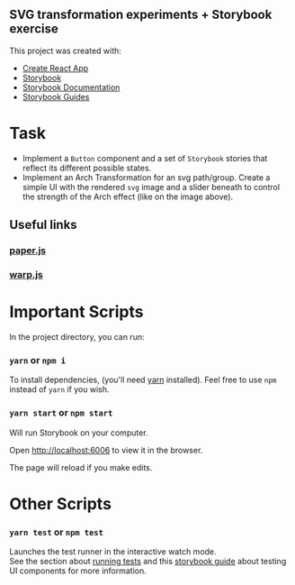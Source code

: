 ## SVG transformation experiments + Storybook exercise

This project was created with:

- [Create React App](https://github.com/facebook/create-react-app)
- [Storybook](https://storybook.js.org/)
- [Storybook Documentation](https://storybook.js.org/docs/basics/introduction/)
- [Storybook Guides](https://www.learnstorybook.com/)

# Task

- Implement a `Button` component and a set of `Storybook` stories that reflect its different possible states.
- Implement an Arch Transformation for an svg path/group. Create a simple UI with the rendered `svg` image and a slider beneath to control the strength of the Arch effect (like on the image above).

## Useful links

### [paper.js](http://paperjs.org)

### [warp.js](https://github.com/benjamminf/warpjs)

# Important Scripts

In the project directory, you can run:

### `yarn` or `npm i`

To install dependencies, (you'll need [yarn](https://yarnpkg.com/) installed). Feel free to use `npm` instead of `yarn` if you wish.

### `yarn start` or `npm start`

Will run Storybook on your computer.

Open [http://localhost:6006](http://localhost:6006) to view it in the browser.

The page will reload if you make edits.

# Other Scripts

### `yarn test` or `npm test`

Launches the test runner in the interactive watch mode.<br />
See the section about [running tests](https://facebook.github.io/create-react-app/docs/running-tests) and this [storybook guide](https://www.learnstorybook.com/intro-to-storybook/react/en/test/) about testing UI components for more information.
